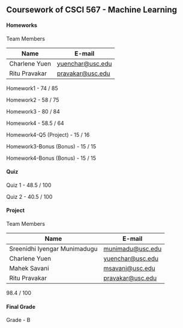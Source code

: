 ## Coursework of CSCI 567 - Machine Learning

#### Homeworks

Team Members

| Name  | E-mail |
| ------------- | ------------- |
| Charlene Yuen  | yuenchar@usc.edu  |
| Ritu Pravakar  | pravakar@usc.edu  |

Homework1 - 74 / 85

Homework2 - 58 / 75

Homework3 - 80 / 84

Homework4 - 58.5 / 64

Homework4-Q5 (Project) - 15 / 16

Homework3-Bonus (Bonus) - 15 / 15

Homework4-Bonus (Bonus) - 15 / 15


#### Quiz

Quiz 1 - 48.5 / 100

Quiz 2 - 40.5 / 100


#### Project

Team Members

| Name  | E-mail |
| ------------- | ------------- |
| Sreenidhi Iyengar Munimadugu   | munimadu@usc.edu  |
| Charlene Yuen  | yuenchar@usc.edu  |
| Mahek Savani  | msavani@usc.edu  |
| Ritu Pravakar  | pravakar@usc.edu  |

98.4 / 100


#### Final Grade

Grade - B 
